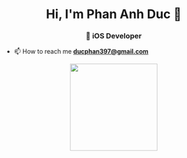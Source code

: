 <h1 align="center"> Hi, I'm Phan Anh Duc 👋 </h1>
<h3 align="center">🌱 iOS Developer </h3>

- 📫 How to reach me **ducphan397@gmail.com**

<p align="center">
  <a href="https://github.com/anuraghazra/github-readme-stats">
    <img height=200 align="center" src="https://github-readme-stats.vercel.app/api/wakatime?username=ducphan397" />
  </a>
</p>

<!--
**hanngoc1406/hanngoc1406** is a ✨ _special_ ✨ repository because its `README.md` (this file) appears on your GitHub profile.

Here are some ideas to get you started:

- 🔭 I’m currently working on ...
- 🌱 I’m currently learning ...
- 👯 I’m looking to collaborate on ...
- 🤔 I’m looking for help with ...
- 💬 Ask me about ...
- 📫 How to reach me: ...
- 😄 Pronouns: ...
- ⚡ Fun fact: ...
-->
